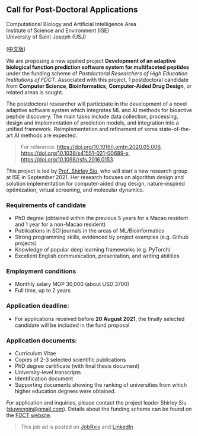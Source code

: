 ## Call for Post-Doctoral Applications 

Computational Biology and Artificial Intelligence Area   
Institute of Science and Environment (ISE)  
University of Saint Joseph (USJ)  

([中文版](vacancy_cn.md))

We are proposing a new applied project **Development of an adaptive biological function prediction software system for multifaceted peptides** under the funding scheme of *Postdoctoral Researchers of High Education Institutions of FDCT*. Associated with this project, 1 postdoctoral candidate from **Computer Science**, **Bioinformatics**, **Computer-Aided Drug Design**, or related areas is sought. 


The postdoctoral researcher will participate in the development of a novel adaptive software system which integrates ML and AI methods for bioactive peptide discovery. The main tasks include data collection, processing, design and implementation of prediction models, and integration into a unified framework. Reimplementation and refinement of some state-of-the-art AI methods are expected. 


>For reference: https://doi.org/10.1016/j.omtn.2020.05.006, https://doi.org/10.1038/s41551-021-00689-x, https://doi.org/10.1098/rsfs.2016.0153.

This project is led by [Prof. Shirley Siu](https://cbbio.online), who will start a new research group at ISE in September 2021. Her research focuses on algorithm design and solution implementation for computer-aided drug design, nature-inspired optimization, virtual screening, and molecular dynamics.

### Requirements of candidate 
- PhD degree (obtained within the previous 5 years for a Macao resident and 1 year for a non-Macao resident)
- Publications in SCI journals in the areas of ML/Bioinformatics
- Strong programming skills, evidenced by project examples (e.g. Github projects)
- Knowledge of popular deep learning frameworks (e.g. PyTorch)
- Excellent English communication, presentation, and writing abilities

### Employment conditions
- Monthly salary MOP 30,000 (about USD 3700)
- Full time, up to 2 years

### Application deadline: 
- For applications received before **20 August 2021**, the finally selected candidate will be included in the fund proposal

### Application documents:
- Curriculum Vitae 
- Copies of 2-3 selected scientific publications
- PhD degree certificate (with final thesis document) 
- University-level transcripts
- Identification document
- Supporting documents showing the ranking of universities from which higher education degrees were obtained. 

For application and inquiries, please contact the project leader Shirley Siu (siuwengin@gmail.com).
Details about the funding scheme can be found on the [FDCT website](https://www.fdct.gov.mo/en/postdoc.html).

>This job ad is posted on [JobRxiv](https://jobrxiv.org/job/university-of-saint-joseph-institute-of-science-and-environment-27778-postdoc-researcher-in-ml-bioinformatics-at-institute-of-science-and-environment-university-of-saint-joseph-macao/?fbclid=IwAR04rRH3e_ypzBc6Mpsqy51_pP7u3QUv5e808NH4a8p9YkUHszSXTOI_4Fs) and [LinkedIn](https://www.linkedin.com/jobs/view/2653671978/)

